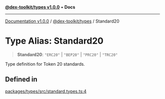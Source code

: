[**@dex-toolkit/types v1.0.0**](../README.md) • **Docs**

***

[Documentation v1.0.0](../../../packages.md) / [@dex-toolkit/types](../README.md) / Standard20

# Type Alias: Standard20

> **Standard20**: `"ERC20"` \| `"BEP20"` \| `"PRC20"` \| `"TRC20"`

Type definition for Token 20 standards.

## Defined in

[packages/types/src/standard.types.ts:4](https://github.com/niZmosis/dex-toolkit/blob/3d8b41b44787b30fbea5de3ab4737662ffb61bc8/packages/types/src/standard.types.ts#L4)
